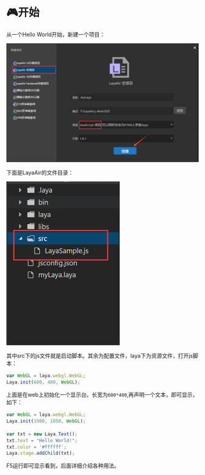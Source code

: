 # :video_game:开始 #

从一个Hello World开始，新建一个项目：

![](https://github.com/Lumnca/LayaAir/blob/master/img/a1.png)

下面是LayaAir的文件目录：

![](https://github.com/Lumnca/LayaAir/blob/master/img/a2.png)

其中src下的js文件就是启动脚本。其余为配置文件，laya下为资源文件，打开js脚本：

```javascript
var WebGL = laya.webgl.WebGL;
Laya.init(600, 400, WebGL);
```

上面是在web上初始化一个显示台。长宽为`600*400`,再声明一个文本，即可显示，如下：


```javascript
var WebGL = laya.webgl.WebGL;
Laya.init(1900, 1050, WebGL);

var txt = new Laya.Text();
txt.text = "Hello World!";
txt.color = '#ffffff';
Laya.stage.addChild(txt);
```

F5运行即可显示看到，后面详细介绍各种用法。
